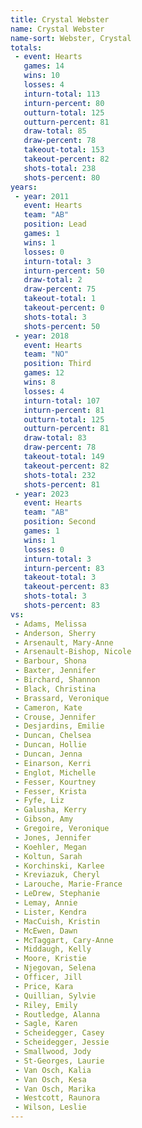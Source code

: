 ```yaml
---
title: Crystal Webster
name: Crystal Webster
name-sort: Webster, Crystal
totals:
 - event: Hearts
   games: 14
   wins: 10
   losses: 4
   inturn-total: 113
   inturn-percent: 80
   outturn-total: 125
   outturn-percent: 81
   draw-total: 85
   draw-percent: 78
   takeout-total: 153
   takeout-percent: 82
   shots-total: 238
   shots-percent: 80
years:
 - year: 2011
   event: Hearts
   team: "AB"
   position: Lead
   games: 1
   wins: 1
   losses: 0
   inturn-total: 3
   inturn-percent: 50
   draw-total: 2
   draw-percent: 75
   takeout-total: 1
   takeout-percent: 0
   shots-total: 3
   shots-percent: 50
 - year: 2018
   event: Hearts
   team: "NO"
   position: Third
   games: 12
   wins: 8
   losses: 4
   inturn-total: 107
   inturn-percent: 81
   outturn-total: 125
   outturn-percent: 81
   draw-total: 83
   draw-percent: 78
   takeout-total: 149
   takeout-percent: 82
   shots-total: 232
   shots-percent: 81
 - year: 2023
   event: Hearts
   team: "AB"
   position: Second
   games: 1
   wins: 1
   losses: 0
   inturn-total: 3
   inturn-percent: 83
   takeout-total: 3
   takeout-percent: 83
   shots-total: 3
   shots-percent: 83
vs:
 - Adams, Melissa
 - Anderson, Sherry
 - Arsenault, Mary-Anne
 - Arsenault-Bishop, Nicole
 - Barbour, Shona
 - Baxter, Jennifer
 - Birchard, Shannon
 - Black, Christina
 - Brassard, Veronique
 - Cameron, Kate
 - Crouse, Jennifer
 - Desjardins, Emilie
 - Duncan, Chelsea
 - Duncan, Hollie
 - Duncan, Jenna
 - Einarson, Kerri
 - Englot, Michelle
 - Fesser, Kourtney
 - Fesser, Krista
 - Fyfe, Liz
 - Galusha, Kerry
 - Gibson, Amy
 - Gregoire, Veronique
 - Jones, Jennifer
 - Koehler, Megan
 - Koltun, Sarah
 - Korchinski, Karlee
 - Kreviazuk, Cheryl
 - Larouche, Marie-France
 - LeDrew, Stephanie
 - Lemay, Annie
 - Lister, Kendra
 - MacCuish, Kristin
 - McEwen, Dawn
 - McTaggart, Cary-Anne
 - Middaugh, Kelly
 - Moore, Kristie
 - Njegovan, Selena
 - Officer, Jill
 - Price, Kara
 - Quillian, Sylvie
 - Riley, Emily
 - Routledge, Alanna
 - Sagle, Karen
 - Scheidegger, Casey
 - Scheidegger, Jessie
 - Smallwood, Jody
 - St-Georges, Laurie
 - Van Osch, Kalia
 - Van Osch, Kesa
 - Van Osch, Marika
 - Westcott, Raunora
 - Wilson, Leslie
---
```

